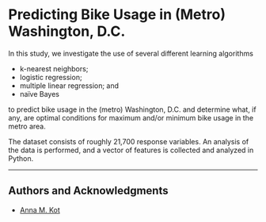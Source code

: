 # Predicting Bike Usage in (Metro) Washington, D.C.

In this study, we investigate the use of several different learning algorithms

* k-nearest neighbors;
* logistic regression; 
* multiple linear regression; and
* naïve Bayes 

to predict bike usage in the (metro) Washington, D.C. and determine what, if any, are optimal conditions for maximum and/or minimum bike usage in the metro area. 

The dataset consists of roughly 21,700 response variables. An analysis of the data is performed, and a vector of features is collected and analyzed in Python. 

---

## Authors and Acknowledgments
* [Anna M. Kot](https://github.com/kotanna)
